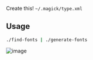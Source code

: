 Create this! `~/.magick/type.xml`

## Usage

```bash
./find-fonts | ./generate-fonts
```

![image](https://cloud.githubusercontent.com/assets/97460/7426604/eac83500-ef96-11e4-9061-e7e4e9f106cd.png)